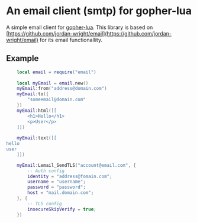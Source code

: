 # An email client (smtp) for gopher-lua

A simple email client for [gopher-lua](https://github.com/yuin/gopher-lua).
This library is based on [https://github.com/jordan-wright/email](https://github.com/jordan-wright/email) for its email functionallity.

## Example

```lua
	local email = require("email")
	
	local myEmail = email.new()
	myEmail:from("address@domain.com")
	myEmail:to({
		"someemail@domain.com"
	})
	myEmail:html([[
		<h1>Hello</h1>
		<p>User</p>
	]])
	
	myEmail:text([[
hello
user
	]])

	myEmail:Lemail_SendTLS("account@email.com", {
		-- Auth config
		identity = "address@fomain.com";
		username = "username";
		password = "password";
		host = "mail.domain.com";
	}, {
		-- TLS config
		insecureSkipVerify = true;
	})
	
```
